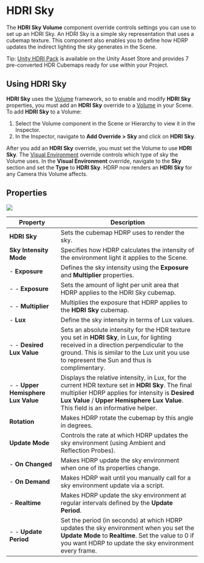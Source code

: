 # HDRI Sky

The **HDRI Sky Volume** component override controls settings you can use to set up an HDRI Sky. An HDRI Sky is a simple sky representation that uses a cubemap texture. This component also enables you to define how HDRP updates the indirect lighting the sky generates in the Scene.

Tip: [Unity HDRI Pack](https://assetstore.unity.com/packages/essentials/beta-projects/unity-hdri-pack-72511) is available on the Unity Asset Store and provides 7 pre-converted HDR Cubemaps ready for use within your Project.

## Using HDRI Sky

**HDRI Sky** uses the [Volume](Volumes.html) framework, so to enable and modify **HDRI Sky** properties, you must add an **HDRI Sky** override to a [Volume](Volumes.html) in your Scene. To add **HDRI Sky** to a Volume:

1. Select the Volume component in the Scene or Hierarchy to view it in the Inspector.
2. In the Inspector, navigate to **Add Override > Sky** and click on **HDRI Sky**.

After you add an **HDRI Sky** override, you must set the Volume to use **HDRI Sky**. The [Visual Environment](Override-Visual-Environment.html) override controls which type of sky the Volume uses. In the **Visual Environment** override, navigate to the **Sky** section and set the **Type** to **HDRI Sky**. HDRP now renders an **HDRI Sky** for any Camera this Volume affects.

## Properties

![](Images/Override-HDRISky1.png)

| Property                           | Description                                                  |
| ---------------------------------- | ------------------------------------------------------------ |
| **HDRI Sky**                       | Sets the cubemap HDRP uses to render the sky.                |
| **Sky Intensity Mode**             | Specifies how HDRP calculates the intensity of the environment light it applies to the Scene. |
| - **Exposure**                     | Defines the sky intensity using the **Exposure** and **Multiplier** properties. |
| - - **Exposure**                   | Sets the amount of light per unit area that HDRP applies to the HDRI Sky cubemap. |
| - - **Multiplier**                 | Multiplies the exposure that HDRP applies to the **HDRI Sky** cubemap. |
| - **Lux**                          | Define the sky intensity in terms of Lux values.             |
| - - **Desired Lux Value**          | Sets an absolute intensity for the HDR texture you set in **HDRI Sky**, in Lux, for lighting received in a direction perpendicular to the ground. This is similar to the Lux unit you use to represent the Sun and thus is complimentary. |
| - - **Upper Hemisphere Lux Value** | Displays the relative intensity, in Lux, for the current HDR texture set in **HDRI Sky**. The final multiplier HDRP applies for intensity is **Desired Lux Value** / **Upper Hemisphere Lux Value**. This field is an informative helper. |
| **Rotation**                       | Makes HDRP rotate the cubemap by this angle in degrees.      |
| **Update Mode**                    | Controls the rate at which HDRP updates the sky environment (using Ambient and Reflection Probes). |
| - **On Changed**                   | Makes HDRP update the sky environment when one of its properties change. |
| - **On Demand**                    | Makes HDRP wait until you manually call for a sky environment update via a script. |
| - **Realtime**                     | Makes HDRP update the sky environment at regular intervals defined by the **Update Period**. |
| - - **Update Period**              | Set the period (in seconds) at which HDRP updates the sky environment when you set the **Update Mode** to **Realtime**. Set the value to 0 if you want HDRP to update the sky environment every frame. |